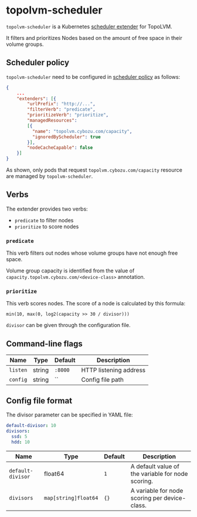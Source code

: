 topolvm-scheduler
=================

`topolvm-scheduler` is a Kubernetes [scheduler extender](https://github.com/kubernetes/community/blob/master/contributors/design-proposals/scheduling/scheduler_extender.md) for TopoLVM.

It filters and prioritizes Nodes based on the amount of free space in their volume groups.

Scheduler policy
----------------

`topolvm-scheduler` need to be configured in [scheduler policy](https://pkg.go.dev/k8s.io/kubernetes@v1.17.3/pkg/scheduler/apis/config?tab=doc#Policy) as follows:

```json
{
    ...
    "extenders": [{
        "urlPrefix": "http://...",
        "filterVerb": "predicate",
        "prioritizeVerb": "prioritize",
        "managedResources":
        [{
          "name": "topolvm.cybozu.com/capacity",
          "ignoredByScheduler": true
        }],
        "nodeCacheCapable": false
    }]
}
```

As shown, only pods that request `topolvm.cybozu.com/capacity` resource are
managed by `topolvm-scheduler`.

Verbs
-----

The extender provides two verbs:

- `predicate` to filter nodes
- `prioritize` to score nodes

### `predicate`

This verb filters out nodes whose volume groups have not enough free space.

Volume group capacity is identified from the value of `capacity.topolvm.cybozu.com/<device-class>`
annotation.

### `prioritize`

This verb scores nodes.  The score of a node is calculated by this formula:

    min(10, max(0, log2(capacity >> 30 / divisor)))

`divisor` can be given through the configuration file.

Command-line flags
------------------

| Name      | Type    | Default | Description            |
| --------- | ------- | ------- | ---------------------- |
| `listen`  | string  | `:8000` | HTTP listening address |
| `config`  | string  | ``      | Config file path       |

Config file format
------------------

The divisor parameter can be specified in YAML file:

```yaml
default-divisor: 10
divisors:
  ssd: 5
  hdd: 10
```

| Name              | Type                 | Default | Description                                       |
| ----------------- | -------------------- | ------- | ------------------------------------------------- |
| `default-divisor` | float64              | `1`     | A default value of the variable for node scoring. |
| `divisors`        | `map[string]float64` | `{}`    | A variable for node scoring per device-class.     |

